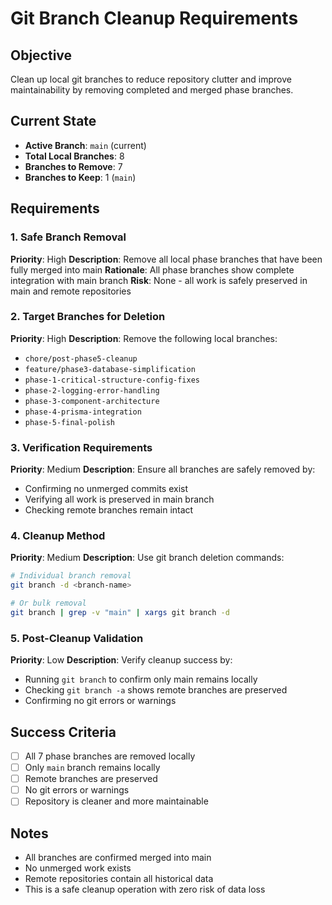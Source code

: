 # Git Branch Cleanup Requirements

## Objective
Clean up local git branches to reduce repository clutter and improve maintainability by removing completed and merged phase branches.

## Current State
- **Active Branch**: `main` (current)
- **Total Local Branches**: 8
- **Branches to Remove**: 7
- **Branches to Keep**: 1 (`main`)

## Requirements

### 1. Safe Branch Removal
**Priority**: High
**Description**: Remove all local phase branches that have been fully merged into main
**Rationale**: All phase branches show complete integration with main branch
**Risk**: None - all work is safely preserved in main and remote repositories

### 2. Target Branches for Deletion
**Priority**: High
**Description**: Remove the following local branches:
- `chore/post-phase5-cleanup`
- `feature/phase3-database-simplification`
- `phase-1-critical-structure-config-fixes`
- `phase-2-logging-error-handling`
- `phase-3-component-architecture`
- `phase-4-prisma-integration`
- `phase-5-final-polish`

### 3. Verification Requirements
**Priority**: Medium
**Description**: Ensure all branches are safely removed by:
- Confirming no unmerged commits exist
- Verifying all work is preserved in main branch
- Checking remote branches remain intact

### 4. Cleanup Method
**Priority**: Medium
**Description**: Use git branch deletion commands:
```bash
# Individual branch removal
git branch -d <branch-name>

# Or bulk removal
git branch | grep -v "main" | xargs git branch -d
```

### 5. Post-Cleanup Validation
**Priority**: Low
**Description**: Verify cleanup success by:
- Running `git branch` to confirm only main remains locally
- Checking `git branch -a` shows remote branches are preserved
- Confirming no git errors or warnings

## Success Criteria
- [ ] All 7 phase branches are removed locally
- [ ] Only `main` branch remains locally
- [ ] Remote branches are preserved
- [ ] No git errors or warnings
- [ ] Repository is cleaner and more maintainable

## Notes
- All branches are confirmed merged into main
- No unmerged work exists
- Remote repositories contain all historical data
- This is a safe cleanup operation with zero risk of data loss
